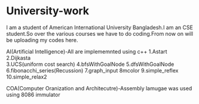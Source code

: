 # University-work
I am a student of American International University Bangladesh.I am an CSE student.So over the various courses we have to do coding.From now on  will be uploading my codes here.

AI(Artificial Intelligence)-All are implememnted using c++
1.Astart	
2.Dijkasta	
3.UCS(uniform cost search) 
4.bfsWithGoalNode
5.dfsWithGoalNode
6.fibonacchi_series(Recussion)
7.graph_input
8mcolor
9.simple_reflex
10.simple_relax2

COA(Computer Oranization and Architecutre)-Assembly lamugae was used using 8086 immulator

